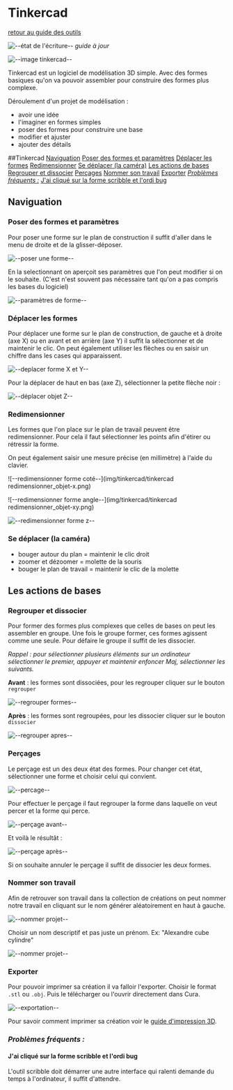 # Tinkercad

[retour au guide des outils](outils.md)

![--état de l'écriture--](../imgplaceholder/balise_verte.png) *guide à jour*

![--image tinkercad--](../imgplaceholder/outils/tinkercad.png)

Tinkercad  est un logiciel de modélisation 3D simple.  Avec des formes basiques  qu'on va pouvoir assembler pour construire des formes plus complexe.

 

Déroulement d'un projet de modélisation :

- avoir une idée
- l'imaginer en formes simples
- poser des formes pour construire une base
- modifier et ajuster
- ajouter des détails

 

##Tinkercad
[Naviguation](#Navigation)
[Poser des formes et paramètres](#Poser)
[Déplacer les formes](#Déplacer)
[Redimensionner](#Redimensionner)
[Se déplacer (la caméra)](#Se)
[Les actions de bases](#Les)
[Regrouper et dissocier](#Regrouper)
[Perçages](#Perçages)
[Nommer son travail](#Nommer)
[Exporter](#Exporter)
[*Problèmes fréquents :*](#Problèmes)
[J'ai cliqué sur la forme scribble et l'ordi bug](#J'ai)

## Naviguation

### Poser des formes et paramètres

Pour poser une forme sur le plan de construction il suffit d'aller dans le menu de droite et de la glisser-déposer.

![--poser une forme--](img/tinkercad/tinkercad_poser-objet.png)

 

En  la selectionnant on aperçoit ses paramètres que l'on peut modifier si  on le souhaite. (C'est n'est souvent pas nécessaire tant qu'on a pas  compris les bases du logiciel)

![--paramètres de forme--](img/tinkercad/tinkercad_parametres-objet.png)

 

### Déplacer les formes

Pour  déplacer une forme sur le plan de construction, de gauche et à droite  (axe X) ou en avant et en arrière (axe Y) il suffit la sélectionner et  de maintenir le clic. On peut également utiliser les flèches ou en  saisir un chiffre dans les cases qui apparaissent.

![--deplacer forme X et Y--](img/tinkercad/tinkercad_deplacer-objet-xy.png)

 

Pour la déplacer de haut en bas (axe Z), sélectionner la petite flèche noir :

![--déplacer objet Z--](img/tinkercad/tinkercad_deplacer-objet-z.png)

 

### Redimensionner

Les  formes que l'on place sur le plan de travail peuvent être  redimensionner. Pour cela il faut sélectionner les points afin d'étirer  ou rétressir la forme.

On peut également saisir une mesure précise (en millimètre) à l'aide du clavier.

![--redimensionner forme coté--](img/tinkercad/tinkercad redimensionner_objet-x.png)

![--redimensionner forme angle--](img/tinkercad/tinkercad redimensionner_objet-xy.png)

![--redimensionner forme z--](img/tinkercad/tinkercad_redimensionner-objet-z.png)

 

### Se déplacer (la caméra)

- bouger autour du plan = maintenir le clic droit
- zoomer et dézoomer = molette de la souris
- bouger le plan de travail = maintenir le clic de la molette

 

## Les actions de bases

### Regrouper et dissocier

Pour  former des formes plus complexes que celles de bases on peut les  assembler en groupe. Une fois le groupe former, ces formes agissent  comme une seule. Pour défaire le groupe il suffit de les dissocier.

*Rappel : pour sélectionner plusieurs éléments sur un ordinateur sélectionner le premier, appuyer et maintenir enfoncer Maj, sélectionner les suivants.*

**Avant** : les formes sont dissociées, pour les regrouper cliquer sur le bouton `regrouper`

![--regrouper formes--](img/tinkercad/tinkercad_regrouper-avant.png)

 

**Après** : les formes sont regroupées, pour les dissocier cliquer sur le bouton `dissocier`

![--regrouper apres--](img/tinkercad/tinkercad_regrouper-apres.png)

 

### Perçages

Le perçage est un des deux état des formes. Pour changer cet état, sélectionner une forme et choisir celui qui convient.

![--percage--](img/tinkercad/tinkercad_percage.png)

 

Pour effectuer le perçage il faut regrouper la forme dans laquelle on veut percer et la forme qui perce.

![--perçage avant--](img/tinkercad/tinkercad_percage-avant.png)

 

Et voilà le résultât :

![--perçage après--](img/tinkercad/tinkercad_percage-apres.png)

Si on souhaite annuler le perçage il suffit de dissocier les deux formes.

 

### Nommer son travail

Afin  de retrouver son travail dans la collection de créations on peut nommer  notre travail en cliquant sur le nom générer aléatoirement en haut à  gauche.

![--nommer projet--](img/tinkercad/tinkercad_nommer-projet1.png)

 

Choisir un nom descriptif et pas juste un prénom. Ex: "Alexandre cube cylindre"

![--nommer projet--](img/tinkercad/tinkercad_nommer-projet2.png)

 

### Exporter

Pour pouvoir imprimer sa création il va falloir l'exporter. Choisir le format `.stl` ou `.obj`. Puis le télécharger ou l'ouvrir directement dans Cura.

![--exportation--](img/tinkercad/tinkercad_export.png)

 

Pour savoir comment imprimer sa création voir le [guide d'impression 3D](imprimante3D.md).

 

### *Problèmes fréquents :*

#### J'ai cliqué sur la forme scribble et l'ordi bug

L'outil scribble doit démarrer une autre interface qui ralenti demande du temps à l'ordinateur, il suffit d'attendre.
